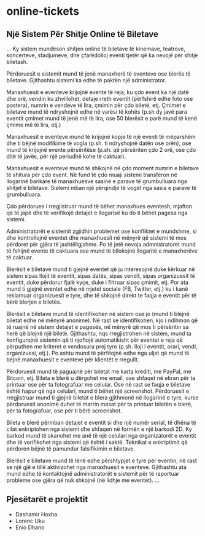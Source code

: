 # online-tickets

## Një Sistem Për Shitje Online të Biletave

...
Ky sistem mundëson shitjen online të biletave të kinemave, teatrove,
koncerteve, stadjumeve, dhe çfarëdolloj eventi tjetër që ka nevojë për
shitje biletash.

Përdoruesit e sistemit mund të jenë manaxherë të eventeve ose blerës
të biletave. Gjithashtu sistemi ka edhe të paktën një administrator.

Manaxhuesit e eventeve krijojnë evente të reja, ku çdo event ka një
datë dhe orë, vendin ku zhvillohet, detaje rreth eventit (përfshirë
edhe foto ose postera), numrin e vendeve të lira, çmimin për çdo
biletë, etj. Çmimet e biletave mund të ndryshojnë edhe në varësi të
kohës (p.sh dy javë para eventit çmimet mund të jenë më të lira, ose
50 blerësit e parë mund të kenë çmime më të lira, etj.)

Manaxhuesit e eventeve mund të krijojnë kopje të një eventi të
mëparshëm dhe ti bëjnë modifikime të vogla (p.sh. ti ndryshojnë datën
ose orën), ose mund të krijojnë evente përsëritëse (p.sh. që
përsëriten çdo 2 orë, ose çdo ditë të javës, për një periudhë kohe të
caktuar).

Manaxhuesit e eventeve mund të shikojnë në çdo moment numrin e
biletave të shitura për çdo event. Në fund të çdo muaji sistemi
transferon në llogarinë bankare të manaxhuesve sasinë e parave të
grumbulluara nga shitjet e biletave. Sistemi mban një përqindje të
vogël nga sasia e parave të grumbulluara.

Çdo përdorues i rregjistruar mund të bëhet manaxhues eventesh, mjafton
që të japë dhe të verifikojë detajet e llogarisë ku do ti bëhet pagesa
nga sistemi.

Administratorët e sistemit zgjidhin problemet ose konfliktet e
mundshme, si dhe kontrollojnë eventet dhe manaxhuesit në mënyrë që
sistemi të mos përdoret për gjëra të jashtëligjshme. Po të jetë nevoja
admnistratorët mund të fshijnë evente të caktuara ose mund të
bllokojnë llogaritë e manaxherëve të caktuar.

Blerësit e biletave mund ti gjejnë eventet që ju interesojnë duke
kërkuar në sistem sipas llojit të eventit, sipas datës, sipas vendit,
sipas organizuesit të eventit, duke përdorur fjalë kyçe, duke i
filtruar sipas çmimit, etj. Por ata mund ti gjejnë eventet edhe në
rrjetet sociale (FB, Twitter, etj.) ku i kanë reklamuar organizuesit e
tyre, dhe të shkojnë direkt te faqja e eventit për të bërë blerjen e
biletës.

Blerësit e biletave mund të identifikohen në sistem ose jo (mund ti
blejnë biletat edhe në mënyrë anonime). Në rast se identifikohen, kjo
i ndihmon që të ruajnë në sistem detajet e pagesës, në mënyrë që mos
ti përsëritin sa herë që blejnë një biletë. Gjithashtu, nqs
rregjistrohen në sistem, mund ta konfigurojnë sistemin që ti njoftojë
automatikisht për eventet e reja që përputhen me kriteret e vendosura
prej tyre (p.sh. lloji i eventit, orari, vendi, organizuesi, etj.). Po
ashtu mund të përfitojnë edhe nga uljet që mund të bëjnë manaxhuesit e
eventeve për klientët e rregullt.

Përdoruesit mund të paguajnë për biletat me karta krediti, me PayPal,
me Bitcoin, etj. Bileta e blerë u dërgohet me email, ose shfaqet në
ekran për ta printuar ose për ta fotografuar me celular. Ose në rast
se faqja e biletave është hapur që nga celulari, mund ti bëhet një
screenshot. Përdoruesit e rregjistruar mund ti gjejnë biletat e blera
gjithmonë në llogarinë e tyre, kurse përdoruesit anonimë duhet të
marrin masat për ta printuar biletën e blerë, për ta fotografuar, ose
për ti bërë screenshot.

Bileta e blerë përmban detajet e eventit si dhe një numër serial, të
dhëna të cilat enkriptohen nga sistemi dhe shfaqen në formën e një
barkodi 2D. Ky barkod mund të skanohet me anë të një celulari nga
organizatorët e eventit dhe të verifikohet nga sistemi që është i
saktë. Teknikat e enkriptimit që përdoren bëjnë të pamundur
falsifikimin e biletave.

Blerësit e biletave mund të lënë edhe përshtypjet e tyre për eventin,
në rast se një gjë e tillë aktivizohet nga manaxhuesit e
eventeve. Gjithashtu ata mund edhe të kontaktojnë administratorët e
sistemit për të raportuar probleme ose gjëra që nuk shkojnë (në lidhje
me eventet).
...
## Pjesëtarët e projektit

- Dashamir Hoxha
- Lorenc Uku
- Enio Dhano
